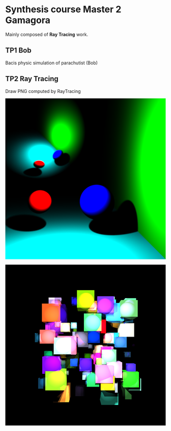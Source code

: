 # Synthesis course Master 2 Gamagora 
Mainly composed of **Ray Tracing** work. 


## TP1 Bob
Bacis physic simulation of parachutist (Bob)


## TP2 Ray Tracing
Draw PNG computed by RayTracing

![til](RayTracing200rayons0.01off.png)

![til](RayTracingpleinsdecube.png)
